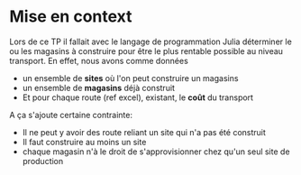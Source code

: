 # Mise en context

Lors de ce TP il fallait avec le langage de programmation Julia déterminer le ou les magasins à construire pour être le plus rentable possible au niveau transport.
En effet, nous avons comme données 
  * un ensemble de **sites** où l'on peut construire un magasins
  * un ensemble de **magasins** déjà construit
  * Et pour chaque route (ref excel), existant, le **coût** du transport

A ça s'ajoute certaine contrainte:
* Il ne peut y avoir des route reliant un site qui n'a pas été construit
* Il faut construire au moins un site
* chaque magasin n'à le droit de s'approvisionner chez qu'un seul site de production

